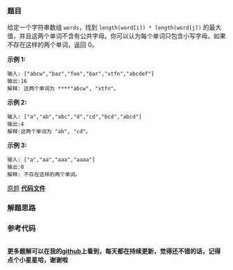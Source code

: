 ### 题目
给定一个字符串数组 `words`，找到 `length(word[i]) * length(word[j])`
的最大值，并且这两个单词不含有公共字母。你可以认为每个单词只包含小写字母。如果不存在这样的两个单词，返回 0。

**示例  1:**

    
    
    输入: ["abcw","baz","foo","bar","xtfn","abcdef"]
    输出:16 
    解释: 这两个单词为 ****"abcw", "xtfn"。

**示例 2:**

    
    
    输入: ["a","ab","abc","d","cd","bcd","abcd"]
    输出:4 
    解释:这两个单词为 "ab", "cd"。

**示例 3:**

    
    
    输入: ["a","aa","aaa","aaaa"]
    输出:0 
    解释: 不存在这样的两个单词。

[原题](https://leetcode-cn.com/problems/maximum-product-of-word-lengths/)    **[代码文件]()**


### 解题思路




### 参考代码

```go


```




**更多题解可以在我的[github](https://github.com/LZH139/leetcode_Go)上看到，每天都在持续更新，觉得还不错的话，记得点个小星星哈，谢谢啦**
